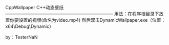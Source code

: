 CppWallpaper C++动态壁纸
————————————————————————
用法：在程序根目录下放置你要设置的视频(命名为video.mp4)
然后双击DynamicWallpaper.exe（位置：x64\Debug\Dynamic）

by：TesterNaN